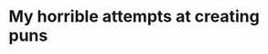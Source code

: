 My horrible attempts at creating puns
=====================================================================
